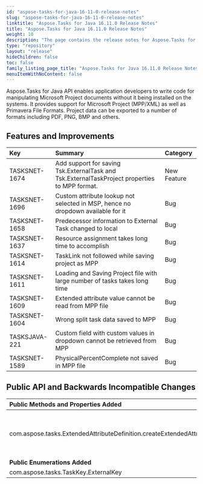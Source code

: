 ```yaml
---
id: "aspose-tasks-for-java-16-11-0-release-notes"
slug: "aspose-tasks-for-java-16-11-0-release-notes"
linktitle: "Aspose.Tasks for Java 16.11.0 Release Notes"
title: "Aspose.Tasks for Java 16.11.0 Release Notes"
weight: 10
description: "The page contains the release notes for Aspose.Tasks for Java 16.11.0."
type: "repository"
layout: "release"
hideChildren: false
toc: false
family_listing_page_title: "Aspose.Tasks for Java 16.11.0 Release Notes"
menuItemWithNoContent: false
---
```


Aspose.Tasks for Java API enables application developers to write code for manipulating Microsoft Project documents without it being installed on the systems. It provides support for Microsoft Project (MPP/XML) as well as Primavera File Formats. Project data can be exported to a number of formats including PDF, PNG, BMP and others.

## **Features and Improvements**

|**Key** |**Summary** |**Category** |
| :- | :- | :- |
|TASKSNET-1674 |Add support for saving Tsk.ExternalTask and Tsk.ExternalTaskProject properties to MPP format. |New Feature |
|TASKSNET-1696 |Custom attribute lookup not selected in MSP, hence no dropdown available for it |Bug |
|TASKSNET-1658 |Predecessor information to External Task changed to local |Bug |
|TASKSNET-1637 |Resource assignment takes long time to accomplish |Bug |
|TASKSNET-1614 |TaskLink not followed while saving project as MPP |Bug |
|TASKSNET-1611 |Loading and Saving Project file with large number of tasks takes long time |Bug |
|TASKSNET-1609 |Extended attribute value cannot be read from MPP file |Bug |
|TASKSNET-1604 |Wrong split task data saved to MPP |Bug |
|TASKSJAVA-221 |Custom field with custom values in dropdown cannot be retrieved from MPP |Bug |
|TASKSNET-1589 |PhysicalPercentComplete not saved in MPP file |Bug |

## **Public API and Backwards Incompatible Changes**

|**Public Methods and Properties Added**|**Description**|
| :- | :- |
|com.aspose.tasks.ExtendedAttributeDefinition.createExtendedAttribute(com.aspose.tasks.OutlineValue) |Creates new extended attribute linked with specified com.aspose.tasks.OutlineValue item from com.aspose.tasks.OutlineCodeDefinition lookup table. |
|**Public Enumerations Added**|**Description** |
|com.aspose.tasks.TaskKey.ExternalKey |Represents the ExternalKey (Task) field. |

